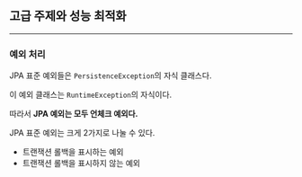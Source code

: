 
## 고급 주제와 성능 최적화

---

### 예외 처리

JPA 표준 예외들은 `PersistenceException`의 자식 클래스다.

이 예외 클래스는 `RuntimeException`의 자식이다. 

따라서 **JPA 예외는 모두 언체크 예외다.**

JPA 표준 예외는 크게 2가지로 나눌 수 있다.

- 트랜잭션 롤백을 표시하는 예외
- 트랜잭션 롤백을 표시하지 않는 예외


